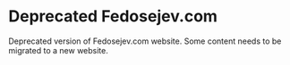 # Deprecated Fedosejev.com
Deprecated version of Fedosejev.com website. Some content needs to be migrated to a new website.
